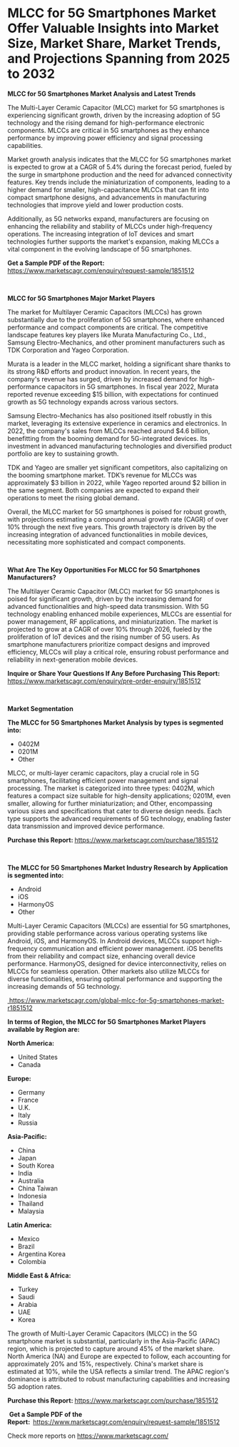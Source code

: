 <p><h1>MLCC for 5G Smartphones Market Offer Valuable Insights into Market Size, Market Share, Market Trends, and Projections Spanning from 2025 to 2032</h1></p><p><strong>MLCC for 5G Smartphones Market Analysis and Latest Trends</strong></p>
<p><p>The Multi-Layer Ceramic Capacitor (MLCC) market for 5G smartphones is experiencing significant growth, driven by the increasing adoption of 5G technology and the rising demand for high-performance electronic components. MLCCs are critical in 5G smartphones as they enhance performance by improving power efficiency and signal processing capabilities. </p><p>Market growth analysis indicates that the MLCC for 5G smartphones market is expected to grow at a CAGR of 5.4% during the forecast period, fueled by the surge in smartphone production and the need for advanced connectivity features. Key trends include the miniaturization of components, leading to a higher demand for smaller, high-capacitance MLCCs that can fit into compact smartphone designs, and advancements in manufacturing technologies that improve yield and lower production costs. </p><p>Additionally, as 5G networks expand, manufacturers are focusing on enhancing the reliability and stability of MLCCs under high-frequency operations. The increasing integration of IoT devices and smart technologies further supports the market's expansion, making MLCCs a vital component in the evolving landscape of 5G smartphones.</p></p>
<p><strong>Get a Sample PDF of the Report:&nbsp;</strong> <a href="https://www.marketscagr.com/enquiry/request-sample/1851512?utm_campaign=2990&utm_medium=2&utm_source=Github&utm_content=ia&utm_term=26032025&utm_id=mlcc-for-5g-smartphones">https://www.marketscagr.com/enquiry/request-sample/1851512</a></p>
<p>&nbsp;</p>
<p><strong>MLCC for 5G Smartphones Major Market Players</strong></p>
<p><p>The market for Multilayer Ceramic Capacitors (MLCCs) has grown substantially due to the proliferation of 5G smartphones, where enhanced performance and compact components are critical. The competitive landscape features key players like Murata Manufacturing Co., Ltd., Samsung Electro-Mechanics, and other prominent manufacturers such as TDK Corporation and Yageo Corporation.</p><p>Murata is a leader in the MLCC market, holding a significant share thanks to its strong R&D efforts and product innovation. In recent years, the company's revenue has surged, driven by increased demand for high-performance capacitors in 5G smartphones. In fiscal year 2022, Murata reported revenue exceeding $15 billion, with expectations for continued growth as 5G technology expands across various sectors.</p><p>Samsung Electro-Mechanics has also positioned itself robustly in this market, leveraging its extensive experience in ceramics and electronics. In 2022, the company's sales from MLCCs reached around $4.6 billion, benefitting from the booming demand for 5G-integrated devices. Its investment in advanced manufacturing technologies and diversified product portfolio are key to sustaining growth.</p><p>TDK and Yageo are smaller yet significant competitors, also capitalizing on the booming smartphone market. TDK’s revenue for MLCCs was approximately $3 billion in 2022, while Yageo reported around $2 billion in the same segment. Both companies are expected to expand their operations to meet the rising global demand.</p><p>Overall, the MLCC market for 5G smartphones is poised for robust growth, with projections estimating a compound annual growth rate (CAGR) of over 10% through the next five years. This growth trajectory is driven by the increasing integration of advanced functionalities in mobile devices, necessitating more sophisticated and compact components.</p></p>
<p>&nbsp;</p>
<p><strong>What Are The Key Opportunities For MLCC for 5G Smartphones Manufacturers?</strong></p>
<p><p>The Multilayer Ceramic Capacitor (MLCC) market for 5G smartphones is poised for significant growth, driven by the increasing demand for advanced functionalities and high-speed data transmission. With 5G technology enabling enhanced mobile experiences, MLCCs are essential for power management, RF applications, and miniaturization. The market is projected to grow at a CAGR of over 10% through 2026, fueled by the proliferation of IoT devices and the rising number of 5G users. As smartphone manufacturers prioritize compact designs and improved efficiency, MLCCs will play a critical role, ensuring robust performance and reliability in next-generation mobile devices.</p></p>
<p><strong>Inquire or Share Your Questions If Any Before Purchasing This Report:</strong> <a href="https://www.marketscagr.com/enquiry/pre-order-enquiry/1851512?utm_campaign=2990&utm_medium=2&utm_source=Github&utm_content=ia&utm_term=26032025&utm_id=mlcc-for-5g-smartphones">https://www.marketscagr.com/enquiry/pre-order-enquiry/1851512</a></p>
<p>&nbsp;</p>
<p><strong>Market Segmentation</strong></p>
<p><strong>The MLCC for 5G Smartphones Market Analysis by types is segmented into:</strong></p>
<p><ul><li>0402M</li><li>0201M</li><li>Other</li></ul></p>
<p><p>MLCC, or multi-layer ceramic capacitors, play a crucial role in 5G smartphones, facilitating efficient power management and signal processing. The market is categorized into three types: 0402M, which features a compact size suitable for high-density applications; 0201M, even smaller, allowing for further miniaturization; and Other, encompassing various sizes and specifications that cater to diverse design needs. Each type supports the advanced requirements of 5G technology, enabling faster data transmission and improved device performance.</p></p>
<p><strong>Purchase this Report:&nbsp;</strong><a href="https://www.marketscagr.com/purchase/1851512?utm_campaign=2990&utm_medium=2&utm_source=Github&utm_content=ia&utm_term=26032025&utm_id=mlcc-for-5g-smartphones">https://www.marketscagr.com/purchase/1851512</a></p>
<p>&nbsp;</p>
<p><strong>The MLCC for 5G Smartphones Market Industry Research by Application is segmented into:</strong></p>
<p><ul><li>Android</li><li>iOS</li><li>HarmonyOS</li><li>Other</li></ul></p>
<p><p>Multi-Layer Ceramic Capacitors (MLCCs) are essential for 5G smartphones, providing stable performance across various operating systems like Android, iOS, and HarmonyOS. In Android devices, MLCCs support high-frequency communication and efficient power management. iOS benefits from their reliability and compact size, enhancing overall device performance. HarmonyOS, designed for device interconnectivity, relies on MLCCs for seamless operation. Other markets also utilize MLCCs for diverse functionalities, ensuring optimal performance and supporting the increasing demands of 5G technology.</p></p>
<p><a href="https://www.marketscagr.com/global-mlcc-for-5g-smartphones-market-r1851512?utm_campaign=2990&utm_medium=2&utm_source=Github&utm_content=ia&utm_term=26032025&utm_id=mlcc-for-5g-smartphones">&nbsp;https://www.marketscagr.com/global-mlcc-for-5g-smartphones-market-r1851512</a></p>
<p><strong>In terms of Region, the MLCC for 5G Smartphones Market Players available by Region are:</strong></p>
<p>
    <p> <strong> North America: </strong>
        <ul>
            <li>United States</li>
            <li>Canada</li>
        </ul>
        </p> 
    <p> <strong> Europe: </strong>
        <ul>
            <li>Germany</li>
            <li>France</li>
            <li>U.K.</li>
            <li>Italy</li>
            <li>Russia</li>
        </ul>
        </p> 
    <p> <strong> Asia-Pacific: </strong>
        <ul>
            <li>China</li>
            <li>Japan</li>
            <li>South Korea</li>
            <li>India</li>
            <li>Australia</li>
            <li>China Taiwan</li>
            <li>Indonesia</li>
            <li>Thailand</li>
            <li>Malaysia</li>
        </ul>
        </p> 
    <p> <strong> Latin America: </strong>
        <ul>
            <li>Mexico</li>
            <li>Brazil</li>
            <li>Argentina Korea</li>
            <li>Colombia</li>
        </ul>
        </p> 
    <p> <strong> Middle East & Africa: </strong>
        <ul>
            <li>Turkey</li>
            <li>Saudi</li>
            <li>Arabia</li>
            <li>UAE</li>
            <li>Korea</li>
        </ul>
    </p>
    </p>
<p><p>The growth of Multi-Layer Ceramic Capacitors (MLCC) in the 5G smartphone market is substantial, particularly in the Asia-Pacific (APAC) region, which is projected to capture around 45% of the market share. North America (NA) and Europe are expected to follow, each accounting for approximately 20% and 15%, respectively. China's market share is estimated at 10%, while the USA reflects a similar trend. The APAC region's dominance is attributed to robust manufacturing capabilities and increasing 5G adoption rates.</p></p>
<p><strong>Purchase this Report: </strong><a href="https://www.marketscagr.com/purchase/1851512?utm_campaign=2990&utm_medium=2&utm_source=Github&utm_content=ia&utm_term=26032025&utm_id=mlcc-for-5g-smartphones">https://www.marketscagr.com/purchase/1851512</a></p>
<p>&nbsp;<strong>Get a Sample PDF of the Report:&nbsp;&nbsp;</strong><a href="https://www.marketscagr.com/enquiry/request-sample/1851512?utm_campaign=2990&utm_medium=2&utm_source=Github&utm_content=ia&utm_term=26032025&utm_id=mlcc-for-5g-smartphones">https://www.marketscagr.com/enquiry/request-sample/1851512</a></p>
<p><strong></strong></p>
<p>Check more reports on <a href="https://www.marketscagr.com/?utm_campaign=2990&utm_medium=2&utm_source=Github&utm_content=ia&utm_term=26032025&utm_id=mlcc-for-5g-smartphones">https://www.marketscagr.com/</a></p>